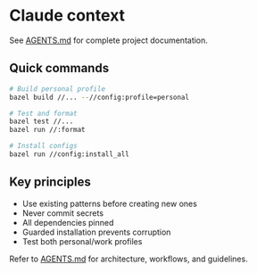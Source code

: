 # Claude context

See [AGENTS.md](../AGENTS.md) for complete project documentation.

## Quick commands

```bash
# Build personal profile
bazel build //... --//config:profile=personal

# Test and format
bazel test //...
bazel run //:format

# Install configs
bazel run //config:install_all
```

## Key principles

- Use existing patterns before creating new ones
- Never commit secrets
- All dependencies pinned
- Guarded installation prevents corruption
- Test both personal/work profiles

Refer to [AGENTS.md](../AGENTS.md) for architecture, workflows, and guidelines.
